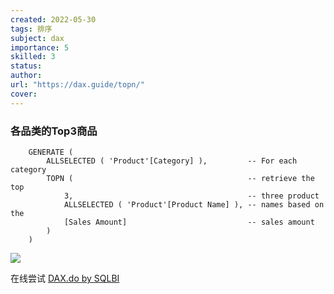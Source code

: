 ```yaml
---
created: 2022-05-30
tags: 排序
subject: dax
importance: 5
skilled: 3
status: 
author: 
url: "https://dax.guide/topn/"
cover: 
---
```














### 各品类的Top3商品

```dax
    GENERATE (
        ALLSELECTED ( 'Product'[Category] ),         -- For each category
        TOPN (                                       -- retrieve the top
            3,                                       -- three product 
            ALLSELECTED ( 'Product'[Product Name] ), -- names based on the
            [Sales Amount]                           -- sales amount
        )
    )
```
![](https://s2.loli.net/2022/05/30/hcCHmxZFdqjAQ86.png)

在线尝试
[DAX.do by SQLBI](https://dax.do/xYyEreWadfpALx/)